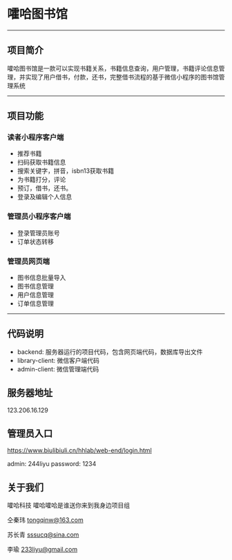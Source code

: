 # 嚯哈图书馆

-----

## 项目简介

嚯哈图书馆是一款可以实现书籍关系，书籍信息查询，用户管理，书籍评论信息管理，并实现了用户借书，付款，还书，完整借书流程的基于微信小程序的图书馆管理系统

-----
## 项目功能

### 读者小程序客户端

- 推荐书籍
- 扫码获取书籍信息
- 搜索关键字，拼音，isbn13获取书籍
- 为书籍打分，评论
- 预订，借书，还书。
- 登录及编辑个人信息

### 管理员小程序客户端

- 登录管理员账号
- 订单状态转移

### 管理员网页端

- 图书信息批量导入
- 图书信息管理
- 用户信息管理
- 订单信息管理

----

## 代码说明

- backend: 服务器运行的项目代码，包含网页端代码，数据库导出文件
- library-client: 微信客户端代码
- admin-client: 微信管理端代码

## 服务器地址

123.206.16.129

## 管理员入口

https://www.biulibiuli.cn/hhlab/web-end/login.html

admin:  244liyu
password:   1234

## 关于我们

嚯哈科技 嚯哈嚯哈是谁送你来到我身边项目组

仝秦玮
tongqinw@163.com

苏长青
sssucq@sina.com

李瑜
233liyu@gmail.com